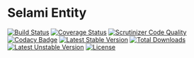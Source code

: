 # Selami Entity

[![Build Status](https://api.travis-ci.org/selamiphp/entity.svg?branch=master)](https://travis-ci.org/selamiphp/entity) [![Coverage Status](https://coveralls.io/repos/github/selamiphp/entity/badge.svg?branch=master)](https://coveralls.io/github/selamiphp/entity?branch=master) [![Scrutinizer Code Quality](https://scrutinizer-ci.com/g/selamiphp/entity/badges/quality-score.png?b=master)](https://scrutinizer-ci.com/g/selamiphp/entity/) [![Codacy Badge](https://api.codacy.com/project/badge/Grade/d564565dbc754376a9d022731ec1af75)](https://www.codacy.com/app/mehmet/entity?utm_source=github.com&amp;utm_medium=referral&amp;utm_content=selamiphp/entity&amp;utm_campaign=Badge_Grade) [![Latest Stable Version](https://poser.pugx.org/selami/entity/v/stable)](https://packagist.org/packages/selami/entity) [![Total Downloads](https://poser.pugx.org/selami/entity/downloads)](https://packagist.org/packages/selami/entity) [![Latest Unstable Version](https://poser.pugx.org/selami/entity/v/unstable)](https://packagist.org/packages/selami/entity) [![License](https://poser.pugx.org/selami/entity/license)](https://packagist.org/packages/selami/entity)

